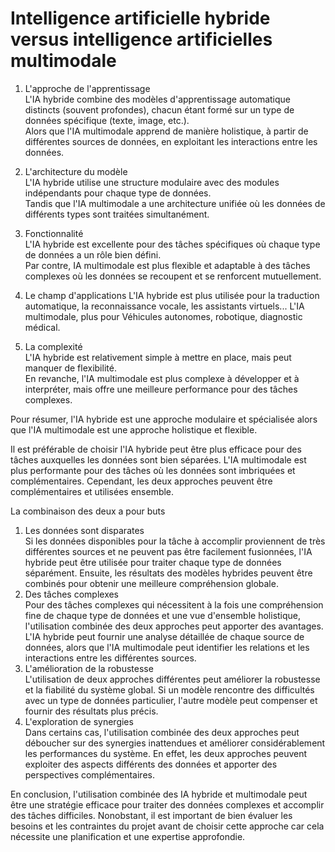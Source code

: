 # **Intelligence artificielle hybride versus intelligence artificielles multimodale**

1. L'approche de l'apprentissage  
  L'IA hybride combine des modèles d'apprentissage automatique distincts (souvent profondes), chacun étant formé sur un type de données spécifique (texte, image, etc.).  
  Alors que l'IA multimodale apprend de manière holistique, à partir de différentes sources de données, en exploitant les interactions entre les données.

2. L'architecture du modèle  
  L'IA hybride utilise une structure modulaire avec des modules indépendants pour chaque type de données.  
  Tandis que l'IA multimodale a une architecture unifiée où les données de différents types sont traitées simultanément.

3. Fonctionnalité  
  L'IA hybride est excellente pour des tâches spécifiques où chaque type de données a un rôle bien défini.  
  Par contre, IA multimodale est plus flexible et adaptable à des tâches complexes où les données se recoupent et se renforcent mutuellement.

4. Le champ d'applications 
  L'IA hybride est plus utilisée pour la traduction automatique, la reconnaissance vocale, les assistants virtuels...
  L'IA multimodale, plus pour Véhicules autonomes, robotique, diagnostic médical.

5. La complexité  
  L'IA hybride est relativement simple à mettre en place, mais peut manquer de flexibilité.  
  En revanche, l'IA multimodale est plus complexe à développer et à interpréter, mais offre une meilleure performance pour des tâches complexes.

Pour résumer, l'IA hybride est une approche modulaire et spécialisée alors que l'IA multimodale est une approche holistique et flexible.

Il est préférable de choisir l'IA hybride peut être plus efficace pour des tâches auxquelles les données sont bien séparées. L'IA multimodale est plus performante pour des tâches où les données sont imbriquées et complémentaires. Cependant, les deux approches peuvent être complémentaires et utilisées ensemble.

La combinaison des deux a pour buts  
1. Les données sont disparates  
   Si les données disponibles pour la tâche à accomplir proviennent de très différentes sources et ne peuvent pas être facilement fusionnées, l'IA hybride peut être utilisée pour traiter chaque type de données séparément. Ensuite, les résultats des modèles hybrides peuvent être combinés pour obtenir une meilleure compréhension globale.
3. Des tâches complexes  
   Pour des tâches complexes qui nécessitent à la fois une compréhension fine de chaque type de données et une vue d'ensemble holistique, l'utilisation combinée des deux approches peut apporter des avantages. L'IA hybride peut fournir une analyse détaillée de chaque source de données, alors que l'IA multimodale peut identifier les relations et les interactions entre les différentes sources.
4. L'amélioration de la robustesse  
   L'utilisation de deux approches différentes peut améliorer la robustesse et la fiabilité du système global. Si un modèle rencontre des difficultés avec un type de données particulier, l'autre modèle peut compenser et fournir des résultats plus précis.
5. L'exploration de synergies  
   Dans certains cas, l'utilisation combinée des deux approches peut déboucher sur des synergies inattendues et améliorer considérablement les performances du système. En effet, les deux approches peuvent exploiter des aspects différents des données et apporter des perspectives complémentaires.

En conclusion, l'utilisation combinée des IA hybride et multimodale peut être une stratégie efficace pour traiter des données complexes et accomplir des tâches difficiles. Nonobstant, il est important de bien évaluer les besoins et les contraintes du projet avant de choisir cette approche car cela nécessite une planification et une expertise approfondie.